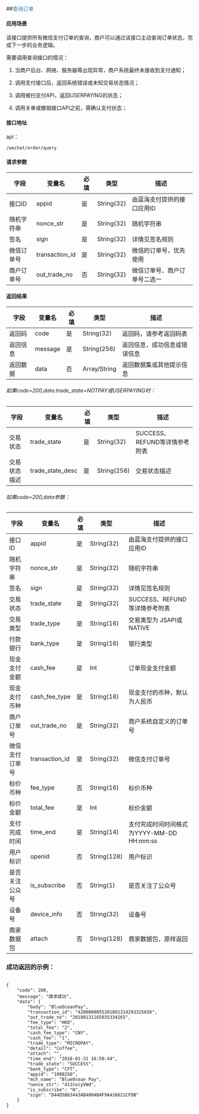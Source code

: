 ##<span style="color:#2b7db0">查询订单</span>

#### 应用场景

该接口提供所有微信支付订单的查询，商户可以通过该接口主动查询订单状态，完成下一步的业务逻辑。 
 
需要调用查询接口的情况：  

1. 当商户后台、网络、服务器等出现异常，商户系统最终未接收到支付通知；  

2. 调用支付接口后，返回系统错误或未知交易状态情况；  

3. 调用被扫支付API，返回USERPAYING的状态；  

4. 调用关单或撤销接口API之前，需确认支付状态；  

#### 接口地址

api：

```
/wechat/order/query
```

#### 请求参数

字段|变量名|必填|类型|描述
----|----|----|----|----
接口ID|appid|是|String(32)|由蓝海支付提供的接口应用ID
随机字符串|nonce_str|是|String(32)|随机字符串
签名|sign|是|String(32)|详情见签名规则
微信订单号|transaction_id|是|String(32)|微信的订单号，优先使用
商户订单号|out\_trade_no|否|String(32)|微信订单号、商户订单号二选一

#### 返回结果

字段|变量名|必填|类型|描述
----|----|----|----|----
返回码|code|是|String(32)|返回码，请参考返回码表
返回信息|message|是|String(256)|返回信息，成功信息或错误信息
返回数据|data|否|Array/String|返回数据集或其他提示信息
  
###### 如果code=200,data.trade_state=NOTPAY或USERPAYING时：  

字段|变量名|必填|类型|描述
----|----|----|----|----
交易状态|trade_state|是|String(32)|SUCCESS、REFUND等详情参考附表
交易状态描述|trade\_state\_desc|是|String(256)|交易状态描述

###### 如果code=200,data参数：  

字段|变量名|必填|类型|描述
----|----|----|----|----
接口ID|appid|是|String(32)|由蓝海支付提供的接口应用ID
随机字符串|nonce_str|是|String(32)|随机字符串
签名|sign|是|String(32)|详情见签名规则
交易状态|trade_state|是|String(32)|SUCCESS、REFUND等详情参考附表
交易类型|trade_type|是|String(16)|交易类型为 JSAPI或NATIVE
付款银行|bank_type|是|String(16)|银行类型
现金支付金额|cash_fee|是|Int|订单现金支付金额
现金支付币种|cash\_fee_type|是|String(16)|现金支付的币种，默认为人民币
商户订单号|out\_trade\_no|是|String(32)|商户系统自定义的订单号
微信支付订单号|transaction_id|是|String(32)|微信支付订单号
标价币种|fee_type|否|String(16)|标价币种
标价金额|total_fee|是|Int|标价金额
支付完成时间|time_end|是|String(14)|支付完成时间时间格式为YYYY-MM-DD HH:mm:ss
用户标识|openid|否|String(128)|用户标识
是否关注公众号|is_subscribe|否|String(1)|是否关注了公众号
设备号|device_info|否|String(32)|设备号
商家数据包|attach|否|String(128)|商家数据包，原样返回


### 成功返回的示例：
```

{
	"code": 200,
	"message": "請求成功",
	"data": {
		"body": "BlueOceanPay",
		"transaction_id": "4200000055201801314293325658",
		"out_trade_no": "20180131165035334165",
		"fee_type": "HKD",
		"total_fee": "2",
		"cash_fee_type": "CNY",
		"cash_fee": "1",
		"trade_type": "MICROPAY",
		"detail": "Coffee",
		"attach": "",
		"time_end": "2018-01-31 16:50:44",
		"trade_state": "SUCCESS",
		"bank_type": "CFT",
		"appid": "1000258",
		"mch_name": "BlueOcean Pay",
		"nonce_str": "d11CeiyVWd",
		"is_subscribe": "N",
		"sign": "D44D5B63443AB4004B4F9A416621CFDB"
	}
}

```